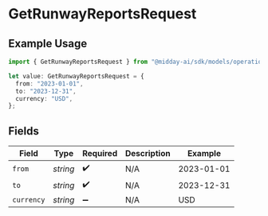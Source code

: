 # GetRunwayReportsRequest

## Example Usage

```typescript
import { GetRunwayReportsRequest } from "@midday-ai/sdk/models/operations";

let value: GetRunwayReportsRequest = {
  from: "2023-01-01",
  to: "2023-12-31",
  currency: "USD",
};
```

## Fields

| Field              | Type               | Required           | Description        | Example            |
| ------------------ | ------------------ | ------------------ | ------------------ | ------------------ |
| `from`             | *string*           | :heavy_check_mark: | N/A                | 2023-01-01         |
| `to`               | *string*           | :heavy_check_mark: | N/A                | 2023-12-31         |
| `currency`         | *string*           | :heavy_minus_sign: | N/A                | USD                |